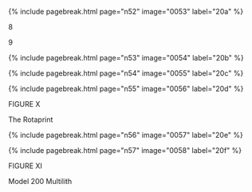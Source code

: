 {% include pagebreak.html page="n52" image="0053" label="20a" %}

8

9

{% include pagebreak.html page="n53" image="0054" label="20b" %}

{% include pagebreak.html page="n54" image="0055" label="20c" %}

{% include pagebreak.html page="n55" image="0056" label="20d" %}

FIGURE X 

The Rotaprint 

{% include pagebreak.html page="n56" image="0057" label="20e" %}

{% include pagebreak.html page="n57" image="0058" label="20f" %}

FIGURE XI 

Model 200 Multilith 

